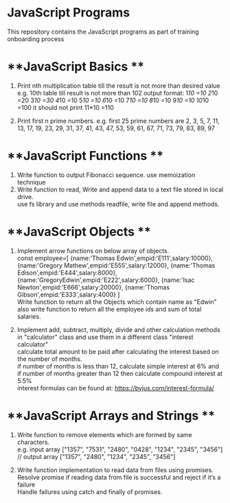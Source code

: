 # **JavaScript Programs**
This repository contains the JavaScript programs as part of training onboarding process
# **JavaScript Basics **
1. Print nth multiplication table till the result is not more than desired value
    e.g. 10th table till result is not more than 102
    output format:
    1*10 =10
    2*10 =20
    3*10 =30
    4*10 =10
    5*10 =10
    6*10 =10
    7*10 =10
    8*10 =10
    9*10 =10
    10*10 =100
    it should not print 11*10 =110

2. Print first n prime numbers.
  e.g. first 25 prime numbers are 2, 3, 5, 7, 11, 13, 17, 19, 23, 29, 31, 37, 41, 43, 47, 53, 59, 61, 67, 71, 73, 79, 83, 89, 97
# **JavaScript Functions **
1. Write function to output Fibonacci sequence. use memoization technique
2. Write function to read, Write and append data to a text file stored in local drive.  
    use fs library and use methods readfile, write file and append methods.
   
# **JavaScript Objects **
1. Implement arrow functions on below array of objects.  
const employee=[
    {name:'Thomas Edwin',empid:'E111',salary:10000},
    {name:'Gregory Mathew',empid:'E555',salary:12000},
    {name:'Thomas Edison',empid:'E444',salary:8000},
    {name:'GregoryEdwin',empid:'E222',salary:6000},
    {name:'Isac Newton',empid:'E666',salary:20000},
    {name:'Thomas Gibson',empid:'E333',salary:4000}
]  
Write function to return all the Objects which contain name as "Edwin"  
also write function to return all the employee ids and sum of total salaries.  

2. Implement add, subtract, multiply, divide and other calculation methods in "calculator" class and use them in a different class "interest calculator"   
calculate total amount to be paid after calculating the interest based on the number of months.  
if number of months is less than 12, calculate simple interest at 6% and if number of months greater than 12 then calculate compound interest at 5.5%  
interest formulas can be found at: https://byjus.com/interest-formula/

# **JavaScript Arrays and Strings **
1. Write function to remove elements which are formed by same characters.  
e.g. input array ["1357", "7531", "2480", "0428", "1234", "2345", "3456"]  
// output array ["1357", "2480", "1234", "2345", "3456"]   

2. Write function implementation to read data from files using promises.  
Resolve promise if reading data from file is successful and reject if it’s a failure  
Handle failures using catch and finally of promises.  
